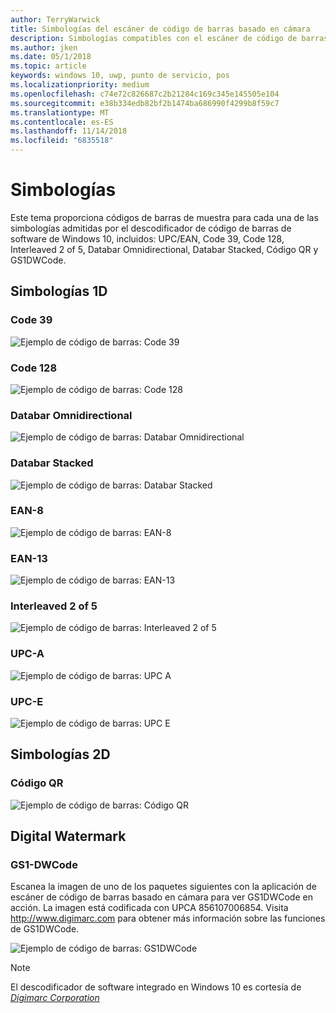```yaml
---
author: TerryWarwick
title: Simbologías del escáner de código de barras basado en cámara
description: Simbologías compatibles con el escáner de código de barras basado en cámara
ms.author: jken
ms.date: 05/1/2018
ms.topic: article
keywords: windows 10, uwp, punto de servicio, pos
ms.localizationpriority: medium
ms.openlocfilehash: c74e72c826687c2b21284c169c345e145505e104
ms.sourcegitcommit: e38b334edb82bf2b1474ba686990f4299b8f59c7
ms.translationtype: MT
ms.contentlocale: es-ES
ms.lasthandoff: 11/14/2018
ms.locfileid: "6835518"
---
```

# <a name="symbologies"></a>Simbologías
Este tema proporciona códigos de barras de muestra para cada una de las simbologías admitidas por el descodificador de código de barras de software de Windows 10, incluidos: UPC/EAN, Code 39, Code 128, Interleaved 2 of 5, Databar Omnidirectional, Databar Stacked, Código QR y GS1DWCode.

## <a name="1d-symbologies"></a>Simbologías 1D

### <a name="code-39"></a>Code 39
![Ejemplo de código de barras: Code 39](images/pos/sample-barcode-code39.png)

### <a name="code-128"></a>Code 128
![Ejemplo de código de barras: Code 128](images/pos/sample-barcode-code128.png)

### <a name="databar-omnidirectional"></a>Databar Omnidirectional
![Ejemplo de código de barras: Databar Omnidirectional](images/pos/sample-barcode-databar-omnidirectional.png) 
### <a name="databar-stacked"></a>Databar Stacked
![Ejemplo de código de barras: Databar Stacked](images/pos/sample-barcode-databar-stacked.png)

### <a name="ean-8"></a>EAN-8
![Ejemplo de código de barras: EAN-8](images/pos/sample-barcode-ean8.png)

### <a name="ean-13"></a>EAN-13
![Ejemplo de código de barras: EAN-13](images/pos/sample-barcode-ean13.png)

### <a name="interleaved-2-of-5"></a>Interleaved 2 of 5
![Ejemplo de código de barras: Interleaved 2 of 5](images/pos/sample-barcode-interleaved-2-of-5.png)

### <a name="upc-a"></a>UPC-A
![Ejemplo de código de barras: UPC A](images/pos/sample-barcode-upca.png)

### <a name="upc-e"></a>UPC-E
![Ejemplo de código de barras: UPC E](images/pos/sample-barcode-upce.png)

## <a name="2d-symbologies"></a>Simbologías 2D
### <a name="qr-code"></a>Código QR
![Ejemplo de código de barras: Código QR](images/pos/sample-barcode-qrcode.png)

## <a name="digital-watermark"></a>Digital Watermark
### <a name="gs1-dwcode"></a>GS1-DWCode

Escanea la imagen de uno de los paquetes siguientes con la aplicación de escáner de código de barras basado en cámara para ver GS1DWCode en acción.  La imagen está codificada con UPCA 856107006854.  Visita http://www.digimarc.com para obtener más información sobre las funciones de GS1DWCode.

![Ejemplo de código de barras: GS1DWCode](images/pos/rice-box-v7.jpg)

> [!NOTE]
> El descodificador de software integrado en Windows 10 es cortesía de [*Digimarc Corporation*](https://www.digimarc.com/)
